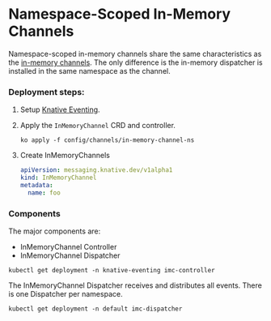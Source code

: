 # Namespace-Scoped In-Memory Channels

Namespace-scoped in-memory channels share the same characteristics as the
[in-memory channels](../in-memory-channel/README.md). The only difference is the in-memory
dispatcher is installed in the same namespace as the channel.

### Deployment steps:

1. Setup [Knative Eventing](../../../DEVELOPMENT.md).
1. Apply the `InMemoryChannel` CRD and controller.
   ```shell
   ko apply -f config/channels/in-memory-channel-ns
   ```
1. Create InMemoryChannels

   ```yaml
   apiVersion: messaging.knative.dev/v1alpha1
   kind: InMemoryChannel
   metadata:
     name: foo
   ```

### Components

The major components are:

- InMemoryChannel Controller
- InMemoryChannel Dispatcher

```shell
kubectl get deployment -n knative-eventing imc-controller
```

The InMemoryChannel Dispatcher receives and distributes all events. There is
one Dispatcher per namespace.

```shell
kubectl get deployment -n default imc-dispatcher
```
